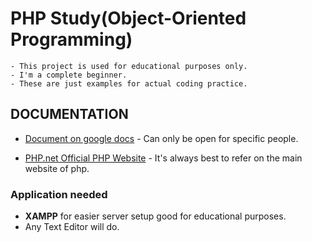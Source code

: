 # PHP Study(Object-Oriented Programming)
    - This project is used for educational purposes only. 
    - I'm a complete beginner.
    - These are just examples for actual coding practice.

## DOCUMENTATION
- [Document on google docs](https://docs.google.com/document/d/11uEkJlI-CwHJp4_AttPo3lRsObEZsfArG-3OVFt1j1M/edit#heading=h.jpuant2xbsab) - Can only be open for specific people.

- [PHP.net Official PHP Website](http://php.net/) - It's always best to refer on the main website of php.

### Application needed

- **XAMPP** for easier server setup good for educational purposes.
- Any Text Editor will do.
